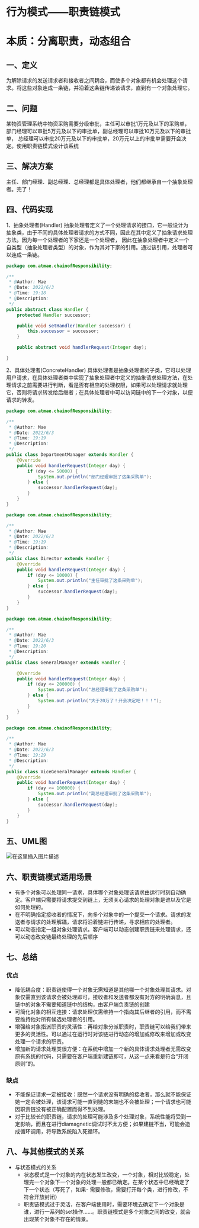 # 行为模式——职责链模式
# 本质：分离职责，动态组合
## 一、定义
为解除请求的发送请求者和接收者之间耦合，而使多个对象都有机会处理这个请求。将这些对象连成一条链，并沿着这条链传递该请求，直到有一个对象处理它。
## 二、问题
某物资管理系统中物资采购需要分级审批，主任可以审批1万元及以下的采购单，部门经理可以审批5万元及以下的审批单，副总经理可以审批10万元及以下的审批单，
总经理可以审批20万元及以下的审批单，20万元以上的审批单需要开会决定。使用职责链模式设计该系统
## 三、解决方案
主任、部门经理、副总经理、总经理都是具体处理者，他们都继承自一个抽象处理者。完了！
## 四、代码实现
1、抽象处理者(Handler)
抽象处理者定义了一个处理请求的接口，它一般设计为抽象类，由于不同的具体处理者请求的方式不同，因此在其中定义了抽象请求处理方法。因为每一个处理者的下家还是一个处理者，
因此在抽象处理者中定义一个自类型（抽象处理者类型）的对象，作为其对下家的引用。通过该引用，处理者可以连成一条链。

```java
package com.atmae.chainofResponsibility;

/**
 * @Author: Mae
 * @Date: 2022/6/3
 * @Time: 19:18
 * @Description:
 */
public abstract class Handler {
    protected Handler successor;

    public void setHandler(Handler successor) {
        this.successor = successor;
    }

    public abstract void handlerRequest(Integer day);

}
```
2、具体处理者(ConcreteHandler)
具体处理者是抽象处理者的子类，它可以处理用户请求，在具体处理者类中实现了抽象处理者中定义的抽象请求处理方法，在处理请求之前需要进行判断，看是否有相应的处理权限，如果可以处理请求就处理它，否则将请求转发给后继者；在具体处理者中可以访问链中的下一个对象，以便请求的转发。
```java
package com.atmae.chainofResponsibility;

/**
 * @Author: Mae
 * @Date: 2022/6/3
 * @Time: 19:19
 * @Description:
 */
public class DepartmentManager extends Handler {
    @Override
    public void handlerRequest(Integer day) {
        if (day <= 50000) {
            System.out.println("部门经理审批了这条采购单");
        } else {
            successor.handlerRequest(day);
        }
    }
}

```
```java
package com.atmae.chainofResponsibility;

/**
 * @Author: Mae
 * @Date: 2022/6/3
 * @Time: 19:19
 * @Description:
 */
public class Director extends Handler {
    @Override
    public void handlerRequest(Integer day) {
        if (day <= 10000) {
            System.out.println("主任审批了这条采购单");
        } else {
            successor.handlerRequest(day);
        }
    }
}

```
```java
package com.atmae.chainofResponsibility;

/**
 * @Author: Mae
 * @Date: 2022/6/3
 * @Time: 19:20
 * @Description:
 */
public class GeneralManager extends Handler {

    @Override
    public void handlerRequest(Integer day) {
        if (day <= 200000) {
            System.out.println("总经理审批了这条采购单");
        } else {
            System.out.println("大于20万了！开会决定吧！！！");
        }
    }
}

```
```java
package com.atmae.chainofResponsibility;

/**
 * @Author: Mae
 * @Date: 2022/6/3
 * @Time: 19:29
 * @Description:
 */
public class ViceGeneralManager extends Handler {
    @Override
    public void handlerRequest(Integer day) {
        if (day <= 100000) {
            System.out.println("副总经理审批了这条采购单");
        } else {
            successor.handlerRequest(day);
        }
    }
}

```
## 五、UML图
![在这里插入图片描述](https://img-blog.csdnimg.cn/c43bff53f1bd4da2824976c39ba029bb.png#pic_center)
## 六、职责链模式适用场景
- 有多个对象可以处理同一请求，具体哪个对象处理该请求由运行时刻自动确定。客户端只需要将请求提交到链上，无须关心请求的处理对象是谁以及它是如何处理的。
- 在不明确指定接收者的情况下，向多个对象中的一个提交一个请求。请求的发送者与请求的处理解耦，请求将沿着链进行传递，寻求相应的处理者。
- 可以动态指定一组对象处理请求。客户端可以动态创建职责链来处理请求，还可以动态改变链最终处理的先后顺序
## 七、总结
### 优点
- 降低耦合度：职责链使得一个对象无需知道是其他哪一个对象处理其请求。对象仅需直到该请求会被处理即可，接收者和发送者都没有对方的明确消息，且链中的对象不需要知道链中的结构，由客户端负责链的创建
- 可简化对象的相互连接：请求处理仅需维持一个指向其后继者的引用，而不需要维持他对所有候选处理者的引用。
- 增强给对象指派职责的灵活性：再给对象分派职责时，职责链可以给我们带来更多的灵活性。可以通过在运行时对该链进行动态的增加或修改来增加或改变处理一个请求的职责。
- 增加新的请求处理类很方便：在系统中增加一个新的具体请求处理者无需改变原有系统的代码，只需要在客户端重新建链即可，从这一点来看是符合“开闭原则”的。
### 缺点
- 不能保证请求一定被接收：既然一个请求没有明确的接收者，那么就不能保证她一定会被处理，该请求可能一直到链的末端也不会被处理；一个请求也可能因职责链没有被正确配置而得不到处理。
- 对于比较长的职责链，请求的处理可能涉及多个处理对象，系统性能将受到一定影响，而且在进行diamagnetic调试时不太方便；如果建链不当，可能会造成循环调用，将导致系统陷入死循环。
## 八、与其他模式的关系
- 与状态模式的关系
  - 状态模式是一个对象的内在状态发生改变，一个对象，相对比较稳定，处理完一个对象下一个对象的处理一般都已确定。在某个状态中已经确定了下一个状态（写死了，如果- 需要修改，需要打开每个类，进行修改，不符合开放封闭）
  - 职责链模式过于灵活，在客户端使用时，需要环境去确定下一个对象是谁，进行一系列的set操作……。职责链模式是多个对象之间的改变，就会出现某个对象不存在的情景。
